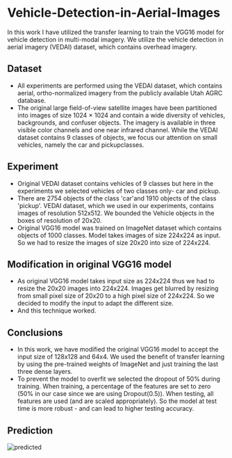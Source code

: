 # Vehicle-Detection-in-Aerial-Images
In this work I have utilized the transfer learning to train the VGG16 model for vehicle detection in multi-modal imagery. We utilize the vehicle detection in aerial imagery (VEDAI) dataset, which contains overhead imagery.

## Dataset
* All experiments are performed using the VEDAI dataset, which contains aerial, ortho-normalized imagery from the publicly available Utah AGRC database.
* The original large field-of-view satellite images have been partitioned into images of size 1024 × 1024 and contain a wide diversity of vehicles, backgrounds,
and confuser objects. The imagery is available in three visible color channels and one near infrared channel. While the VEDAI dataset contains 9 classes of
objects, we focus our attention on small vehicles, namely the car and pickupclasses.

## Experiment
* Original VEDAI dataset contains vehicles of 9 classes but here in the experiments we selected vehicles of two classes only- car and pickup. 
* There are 2754 objects of the class 'car'and 1910 objects of the class 'pickup'. VEDAI dataset, which we used in our experiments, contains images of resolution 512x512. We bounded the Vehicle objects in the boxes of resolution of 20x20.
* Original VGG16 model was trained on ImageNet dataset which contains objects of 1000 classes. Model takes images of size 224x224 as input. So we had to resize the images of size 20x20 into size of 224x224.


## Modification in original VGG16 model
* As original VGG16 model takes input size as 224x224 thus we had to resize the 20x20 images into 224x224. Images get blurred by resizing from small pixel size
of 20x20 to a high pixel size of 224x224. So we decided to modify the input to adapt the different size. 
* And this technique worked.


## Conclusions
* In this work, we have modified the original VGG16 model to accept the input size of 128x128 and 64x4. We used the benefit of transfer learning by using the
pre-trained weights of ImageNet and just training the last three dense layers.
* To prevent the model to overfit we selected the dropout of 50% during training. When training, a percentage of the features are set to zero (50% in our case
since we are using Dropout(0.5)). When testing, all features are used (and are scaled appropriately). So the model at test time is more robust - and can lead to higher testing accuracy.

## Prediction
![predicted](https://user-images.githubusercontent.com/92505473/187042667-3ca501fe-6776-4b4e-81cf-725c390ff626.png)
